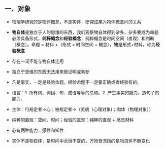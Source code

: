 ## 一、对象

- 物理学研究的是物体概念，不是实体，研究成果为物体概念间的关系
- **物自体**是独立于人的思维的东西，我们观察物自体得到杂多，杂多要成为命题必须具备形式，**纯粹概念**和**经验概念**，纯粹概念是时间空间（直观）和判断（概念）。命题 = 材料 +（形式 = 时间空间 + 概念），**物**是形式+材料，称为**经验概念**
- 存在一词不能与物自体连用
- 独立于思维的东西无法用来做证明或判断
- 凡是事实，一定是经验命题。经验命题不一定要正确或者经验有的。

- 语言：1. 所有词，词组、句、成语等等的总和。2. 产生事实的能力，造句子的能力。
- 主体：行规定者->心；被规定者->（灵魂（心理对象)；肉体（物理对象））
- 纯粹的直观：空间、时间；经验的直观：纯粹的直观 + 感觉材料
- 心有两种能力：感性和知性
- 实体不是物自体，是时间中永恒不变的，万物皆流指的是物自体不断变化